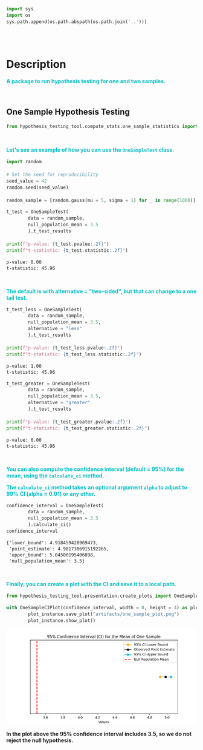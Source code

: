 ```python
import sys
import os
sys.path.append(os.path.abspath(os.path.join('..')))
```

<br>
<br>

# Description

<span style="color: #00BFC4;">**A package to run hypothesis testing for one and two samples.**</span>

<br>

## One Sample Hypothesis Testing


```python
from hypothesis_testing_tool.compute_stats.one_sample_statistics import OneSampleTest
```

<br>

<span style="color: #00BFC4;">**Let's see an example of how you can use the `OneSampleTest` class.**</span>



```python
import random

# Set the seed for reproducibility
seed_value = 42
random.seed(seed_value)

random_sample = [random.gauss(mu = 5, sigma = 1) for _ in range(1000)]
```


```python
t_test = OneSampleTest(
        data = random_sample,
        null_population_mean = 3.5
        ).t_test_results

print(f"p-value: {t_test.pvalue:.2f}")
print(f"t-statistic: {t_test.statistic:.2f}")
```

    p-value: 0.00
    t-statistic: 45.96


<br>

<span style="color: #00BFC4;">**The default is with alternative = "two-sided", but that can change to a one tail test.**</span>


```python
t_test_less = OneSampleTest(
        data = random_sample,
        null_population_mean = 3.5,
        alternative = "less"
        ).t_test_results

print(f"p-value: {t_test_less.pvalue:.2f}")
print(f"t-statistic: {t_test_less.statistic:.2f}")
```

    p-value: 1.00
    t-statistic: 45.96



```python
t_test_greater = OneSampleTest(
        data = random_sample,
        null_population_mean = 3.5,
        alternative = "greater"
        ).t_test_results

print(f"p-value: {t_test_greater.pvalue:.2f}")
print(f"t-statistic: {t_test_greater.statistic:.2f}")
```

    p-value: 0.00
    t-statistic: 45.96


<br>

<span style="color: #00BFC4;">**You can also compute the confidence interval (default = 95%) for the mean, using the `calculate_ci` method.**</span>

<span style="color: #00BFC4;">**The `calculate_ci` method takes an optional argument `alpha` to adjust to 99% CI (alpha = 0.01) or any other.**</span>



```python
confidence_interval = OneSampleTest(
        data = random_sample,
        null_population_mean = 3.5
        ).calculate_ci()
confidence_interval
```




    {'lower_bound': 4.918459428969473,
     'point_estimate': 4.9817306915192265,
     'upper_bound': 5.04500195406898,
     'null_population_mean': 3.5}



<br>

<span style="color: #00BFC4;">**Finally, you can create a plot with the CI and save it to a local path.**</span>


```python
from hypothesis_testing_tool.presentation.create_plots import OneSampleCIPlot

```


```python
with OneSampleCIPlot(confidence_interval, width = 8, height = 4) as plot_instance:
        plot_instance.save_plot("artifacts/one_sample_plot.png")
        plot_instance.show_plot()

```

<img src="https://raw.githubusercontent.com/vamvas/hypothesis-testing-tool/master/description/artifacts/one_sample_plot.png" >

**In the plot above the 95% confidence interval includes 3.5, so we do not reject the null hypothesis.**
